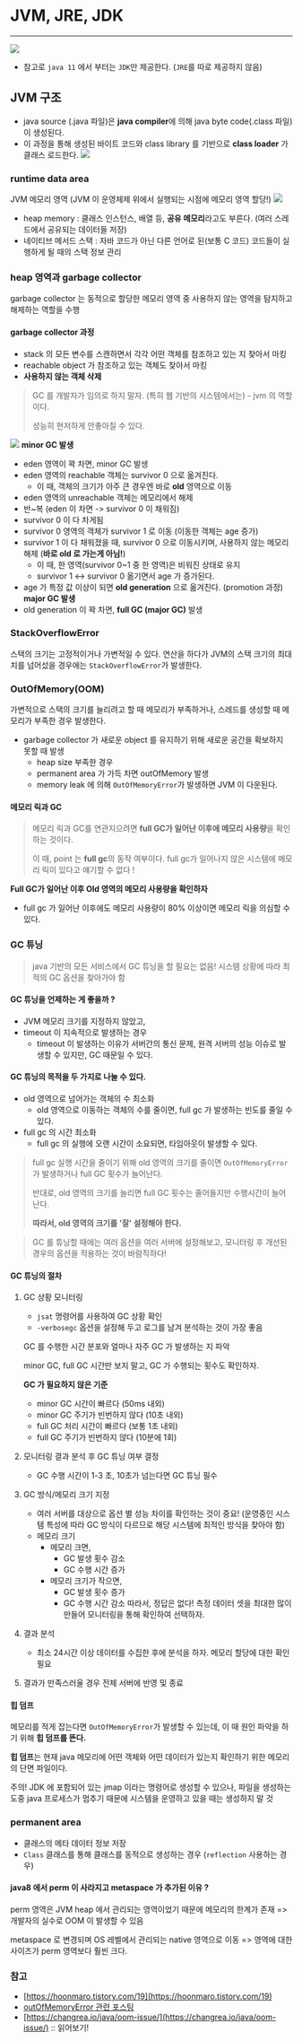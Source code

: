 # JVM, JRE, JDK

---

![](../images/java-jvm-jre-jdk.jpg)

- 참고로 `java 11` 에서 부터는 `JDK`만 제공한다. (`JRE`를 따로 제공하지 않음)

## JVM 구조
- java source (.java 파일)은 **java compiler**에 의해 java byte code(.class 파일) 이 생성된다.
- 이 과정을 통해 생성된 바이트 코드와 class library 를 기반으로 **class loader** 가 클래스 로드한다.
![](../images/java-jvm.jpg)

### runtime data area
JVM 메모리 영역 (JVM 이 운영체제 위에서 실행되는 시점에 메모리 영역 할당!)
![](../images/java-runtime-data-area.jpg)
- heap memory : 클래스 인스턴스, 배열 등, **공유 메모리**라고도 부른다. (여러 스레드에서 공유되는 데이터들 저장)
- 네이티브 메서드 스택 : 자바 코드가 아닌 다른 언어로 된(보통 C 코드) 코드들이 실행하게 될 때의 스택 정보 관리

### heap 영역과 garbage collector
garbage collector 는 동적으로 할당한 메모리 영역 중 사용하지 않는 영역을 탐지하고 해제하는 역할을 수행

#### garbage collector 과정
- stack 의 모든 변수를 스캔하면서 각각 어떤 객체를 참조하고 있는 지 찾아서 마킹
- reachable object 가 참조하고 있는 객체도 찾아서 마킹
- **사용하지 않는 객체 삭제**

> GC 를 개발자가 임의로 하지 말자. (특히 웹 기반의 시스템에서는) - jvm 의 역할이다.
> 
> 성능히 현저하게 안좋아질 수 있다.

![](../images/java-jvm-heap.jpg)
**minor GC 발생**
- eden 영역이 꽉 차면, minor GC 발생
- eden 영역의 reachable 객체는 survivor 0 으로 옮겨진다.
  - 이 때, 객체의 크기가 아주 큰 경우엔 바로 **old** 영역으로 이동
- eden 영역의 unreachable 객체는 메모리에서 해제
- 반~복 (eden 이 차면 -> survivor 0 이 채워짐)
- survivor 0 이 다 차게됨
- survivor 0 영역의 객체가 survivor 1 로 이동 (이동한 객체는 age 증가)
- survivor 1 이 다 채워졌을 때, survivor 0 으로 이동시키며, 사용하지 않는 메모리 해제 (**바로 old 로 가는게 아님!**)
    - 이 때, 한 영역(survivor 0~1 중 한 영역)은 비워진 상태로 유지
    - survivor 1 <-> survivor 0 옮기면서 age 가 증가된다.
- age 가 특정 값 이상이 되면 **old generation** 으로 옮겨진다. (promotion 과정)
**major GC 발생**
- old generation 이 꽉 차면, **full GC (major GC)** 발생

### StackOverflowError
스택의 크기는 고정적이거나 가변적일 수 있다. 연산을 하다가 JVM의 스택 크기의 최대치를 넘어섰을 경우에는 `StackOverflowError`가 발생한다.

### OutOfMemory(OOM)
가변적으로 스택의 크기를 늘리려고 할 때 메모리가 부족하거나, 스레드를 생성할 때 메모리가 부족한 경우 발생한다.
- garbage collector 가 새로운 object 를 유지하기 위해 새로운 공간을 확보하지 못할 때 발생
  - heap size 부족한 경우
  - permanent area 가 가득 차면 outOfMemory 발생
  - memory leak 에 의해
`OutOfMemoryError`가 발생하면 JVM 이 다운된다.

#### 메모리 릭과 GC
> 메모리 릭과 GC를 연관지으려면 **full GC가 일어난 이후에 메모리 사용량**을 확인하는 것이다.
>
> 이 때, point 는 **full gc**의 동작 여부이다. full gc가 일어나지 않은 시스템에 메모리 릭이 있다고 얘기할 수 없다 !

**Full GC가 일어난 이후 Old 영역의 메모리 사용량을 확인하자**
- full gc 가 일어난 이후에도 메모리 사용량이 80% 이상이면 메모리 릭을 의심할 수 있다.

### GC 튜닝
> java 기반의 모든 서비스에서 GC 튜닝을 할 필요는 없음!
> 시스템 상황에 따라 최적의 GC 옵션을 찾아가야 함

#### GC 튜닝을 언제하는 게 좋을까 ?
- JVM 메모리 크기를 지정하지 않았고,
- timeout 이 지속적으로 발생하는 경우
  - timeout 이 발생하는 이유가 서버간의 통신 문제, 원격 서버의 성능 이슈로 발생할 수 있지만, GC 때문일 수 있다.
  
#### GC 튜닝의 목적을 두 가지로 나눌 수 있다.
- old 영역으로 넘어가는 객체의 수 최소화
  - old 영역으로 이동하는 객체의 수를 줄이면, full gc 가 발생하는 빈도를 줄일 수 있다.
- full gc 의 시간 최소화
  - full gc 의 실행에 오랜 시간이 소요되면, 타임아웃이 발생할 수 있다.
  
> full gc 실행 시간을 줄이기 위해 old 영역의 크기를 줄이면 `OutOfMemoryError`가 발생하거나 full GC 횟수가 늘어난다.
> 
> 반대로, old 영역의 크기를 늘리면 full GC 횟수는 줄어들지만 수행시간이 늘어난다.
> 
> **따라서, old 영역의 크기를 '잘' 설정해야 한다.**

> GC 를 튜닝할 때에는 여러 옵션을 여러 서버에 설정해보고, 모니터링 후 개선된 경우의 옵션을 적용하는 것이 바람직하다!

#### GC 튜닝의 절차
1. GC 상황 모니터링
    - `jsat` 명령어를 사용하여 GC 상황 확인
    - `-verbosegc` 옵션을 설정해 두고 로그를 남겨 분석하는 것이 가장 좋음
   
    GC 를 수행한 시간 분포와 얼마나 자주 GC 가 발생하는 지 파악
   
    minor GC, full GC 시간만 보지 말고, GC 가 수행되는 횟수도 확인하자.
   
    **GC 가 필요하지 않은 기준**
    - minor GC 시간이 빠르다 (50ms 내외)
    - minor GC 주기가 빈번하지 않다 (10초 내외)
    - full GC 처리 시간이 빠르다 (보통 1초 내외)
    - full GC 주기가 빈번하지 않다 (10분에 1회)
2. 모니터링 결과 분석 후 GC 튜닝 여부 결정
    - GC 수행 시간이 1-3 초, 10초가 넘는다면 GC 튜닝 필수
3. GC 방식/메모리 크기 지정
    - 여러 서버를 대상으로 옵션 별 성능 차이를 확인하는 것이 중요! (운영중인 시스템 특성에 따라 GC 방식이 다르므로 해당 시스템에 최적인 방식을 찾아야 함)
    - 메모리 크기
        - 메모리 크면,
            - GC 발생 횟수 감소
            - GC 수행 시간 증가
        - 메모리 크기가 작으면,
            - GC 발생 횟수 증가
            - GC 수행 시간 감소
        따라서, 정답은 없다! 측정 데이터 셋을 최대한 많이 만들어 모니터링을 통해 확인하여 선택하자.
4. 결과 분석
    - 최소 24시간 이상 데이터를 수집한 후에 분석을 하자. 메모리 할당에 대한 확인 필요
5. 결과가 만족스러울 경우 전체 서버에 반영 및 종료

#### 힙 덤프
메모리를 적게 잡는다면 `OutOfMemoryError`가 발생할 수 있는데, 이 때 원인 파악을 하기 위해 **힙 덤프를 뜬다.**

**힙 덤프**는 현재 java 메모리에 어떤 객체와 어떤 데이터가 있는지 확인하기 위한 메모리의 단면 파일이다.

주의! JDK 에 포함되어 있는 jmap 이라는 명령어로 생성할 수 있으나, 파일을 생성하는 도중 java 프로세스가 멈추기 때문에 시스템을 운영하고 있을 때는 생성하지 말 것

### permanent area
- 클래스의 메타 데이터 정보 저장
- `Class` 클래스를 통해 클래스를 동적으로 생성하는 경우 (`reflection` 사용하는 경우)

#### java8 에서 perm 이 사라지고 metaspace 가 추가된 이유 ?
perm 영역은 JVM heap 에서 관리되는 영역이었기 때문에 메모리의 한계가 존재 => 개발자의 실수로 OOM 이 발생할 수 있음

metaspace 로 변경되며 OS 레벨에서 관리되는 native 영역으로 이동 => 영역에 대한 사이즈가 perm 영역보다 훨씬 크다.

### 참고
- [https://hoonmaro.tistory.com/19](https://hoonmaro.tistory.com/19)
- [outOfMemoryError 관련 포스팅](https://www.nextree.co.kr/p3878/)
- [https://changrea.io/java/oom-issue/](https://changrea.io/java/oom-issue/) :: 읽어보기!